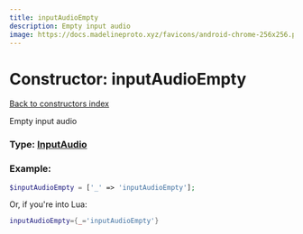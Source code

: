 ```yaml
---
title: inputAudioEmpty
description: Empty input audio
image: https://docs.madelineproto.xyz/favicons/android-chrome-256x256.png
---
```

# Constructor: inputAudioEmpty  
[Back to constructors index](index.md)



Empty input audio




### Type: [InputAudio](../types/InputAudio.md)


### Example:

```php
$inputAudioEmpty = ['_' => 'inputAudioEmpty'];
```  


Or, if you're into Lua:

```lua
inputAudioEmpty={_='inputAudioEmpty'}

```


